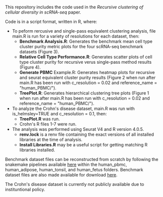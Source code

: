 This repository includes the code used in the *Recursive clustering of cellular diversity in scRNA-seq* paper.

Code is in a script format, written in R, where:
  - To peform rercusive and single-pass equivalent clustering analysis, file main.R is run for a variety of resolutions for each dataset, then:
      - **Benchmark Analysis.R**: Generates the benchmark mean cell type cluster purity metric plots for the four scRNA-seq benchmark datasets (Figure 3).
      - **Relative Cell Type Performance.R**: Generates scatter plots of cell type cluster purity for recursive verus single-pass method results (Figure 4).
      - **Generate PBMC** Example.R: Generates heatmap plots for recursive and seurat equivalent cluster purity results (Figure 2 when run after main.R has been run with c_resolution = 0.02 and reference_name = "human_PBMC/").
      - **TreePlot.R**:  Generates hierarchical clustering tree plots (Figure 1 when run after main.R has been run with c_resolution = 0.02 and reference_name = "human_PBMC/").
  - To analyze the Crohn's disease dataset, main.R was run with is_helmsley=TRUE and c_resolution = 0.1, then:
      - **TreePlot.R** was run.
      - Crohn's R files 1-7 were run.
  - The analysis was performed using Seurat V4 and R version 4.0.5.
      - **renv.lock** is a renv file containing the exact versions of all installed libraries at the time of analysis.
      - **Install Libraries.R** may be a useful script for getting matching R libraries installed.
   
Benchmark dataset files can be reconstructed from scratch by following the snakemake pipelines available [here](https://github.com/satijalab/azimuth-references) within the human_pbmc, human_adipose, human_tonsil, and human_fetus folders.
Benchmark dataset files are also made available for download [here](https://drive.google.com/file/d/1Gbm7U6pvKWmEv3ZotuJRxA4oj4tIWSVS/view?usp=sharing).

The Crohn's disease dataset is currently not publicly available due to instituntional policy.
